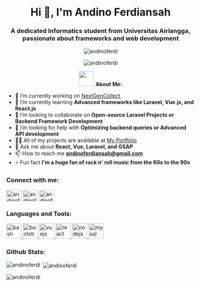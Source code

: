 <h1 align="center">Hi 👋, I'm Andino Ferdiansah</h1>
<h3 align="center">A dedicated Informatics student from Universitas Airlangga, passionate about frameworks and web development</h3>

<p align="center">
  <img src="https://komarev.com/ghpvc/?username=andinoferdi&label=Profile%20views&color=0e75b6&style=flat" alt="andinoferdi" />
</p>

<p align="center">
  <img src="https://github-profile-trophy.vercel.app/?username=andinoferdi&theme=onedark" alt="andinoferdi" />
</p>

<p align="center">
  <img src="https://media.giphy.com/media/3oKIPEqDGUULpEU0aQ/giphy.gif" width="40"/> <strong>About Me:</strong>  
</p>

- 🔭 I’m currently working on [NextGenCollect](https://github.com/andinoferdi/NexGenCollect)
- 🌱 I’m currently learning **Advanced frameworks like Laravel, Vue.js, and React.js**
- 👯 I’m looking to collaborate on **Open-source Laravel Projects or Backend Framework Development**
- 🤝 I’m looking for help with **Optimizing backend queries or Advanced API development**
- 👨‍💻 All of my projects are available at [My Portfolio](https://andinoferdi-portfolio.netlify.app/)
- 💬 Ask me about **React, Vue, Laravel, and GSAP**
- 📫 How to reach me **andinoferdiansah@gmail.com**
- ⚡ Fun fact **I'm a huge fan of rock n' roll music from the 60s to the 90s**

<h3 align="left">Connect with me:</h3>
<p align="left">
  <a href="https://linkedin.com/in/andinoferdi" target="blank"><img align="center" src="https://img.icons8.com/fluency/48/000000/linkedin.png" alt="andinoferdi" height="30" width="40" /></a>
  <a href="https://instagram.com/andinoferdi" target="blank"><img align="center" src="https://img.icons8.com/fluency/48/000000/instagram-new.png" alt="andinoferdi" height="30" width="40" /></a>
  <a href="https://www.youtube.com/c/andinoferdi" target="blank"><img align="center" src="https://img.icons8.com/color/48/000000/youtube-play.png" alt="andinoferdi" height="30" width="40" /></a>
</p>

<h3 align="left">Languages and Tools:</h3>
<p align="left">
  <a href="https://www.gnu.org/software/bash/" target="_blank" rel="noreferrer"> <img src="https://img.icons8.com/color/48/000000/bash.png" alt="bash" width="40" height="40"/> </a>
  <a href="https://getbootstrap.com" target="_blank" rel="noreferrer"> <img src="https://img.icons8.com/color/48/000000/bootstrap.png" alt="bootstrap" width="40" height="40"/> </a>
  <a href="https://vuejs.org/" target="_blank" rel="noreferrer"> <img src="https://img.icons8.com/color/48/000000/vue-js.png" alt="vuejs" width="40" height="40"/> </a>
  <a href="https://reactjs.org/" target="_blank" rel="noreferrer"> <img src="https://img.icons8.com/color/48/000000/react-native.png" alt="react" width="40" height="40"/> </a>
  <a href="https://nodejs.org" target="_blank" rel="noreferrer"> <img src="https://img.icons8.com/color/48/000000/nodejs.png" alt="nodejs" width="40" height="40"/> </a>
  <a href="https://www.mysql.com/" target="_blank" rel="noreferrer"> <img src="https://img.icons8.com/color/48/000000/mysql-logo.png" alt="mysql" width="40" height="40"/> </a>
  <!-- Add more icons here -->
</p>

<h3 align="left">Github Stats:</h3>
<p><img align="left" src="https://github-readme-stats.vercel.app/api/top-langs?username=andinoferdi&show_icons=true&locale=en&layout=compact&theme=tokyonight" alt="andinoferdi" /></p>

<p>&nbsp;<img align="center" src="https://github-readme-stats.vercel.app/api?username=andinoferdi&show_icons=true&locale=en&theme=tokyonight" alt="andinoferdi" /></p>

<p><img align="center" src="https://github-readme-streak-stats.herokuapp.com/?user=andinoferdi&theme=tokyonight" alt="andinoferdi" /></p>
